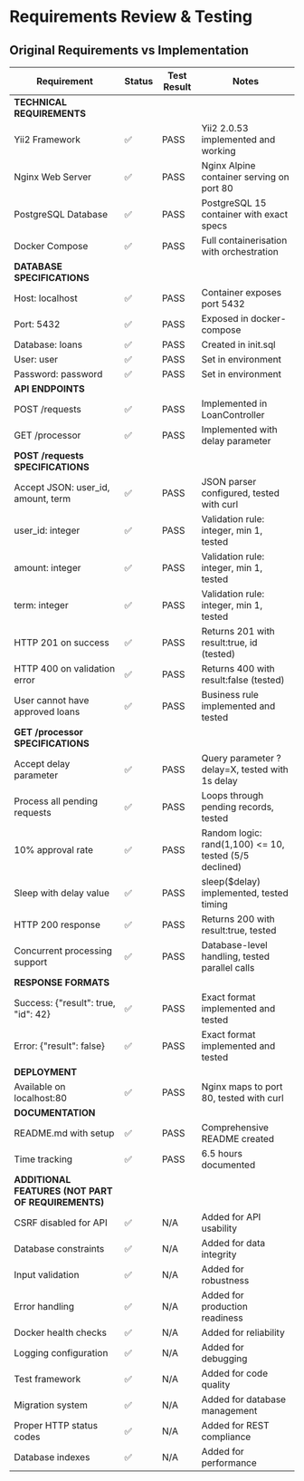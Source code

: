# Requirements Review & Testing

## Original Requirements vs Implementation

| Requirement | Status | Test Result | Notes |
|-------------|--------|-------------|-------|
| **TECHNICAL REQUIREMENTS** |
| Yii2 Framework | ✅ | PASS | Yii2 2.0.53 implemented and working |
| Nginx Web Server | ✅ | PASS | Nginx Alpine container serving on port 80 |
| PostgreSQL Database | ✅ | PASS | PostgreSQL 15 container with exact specs |
| Docker Compose | ✅ | PASS | Full containerisation with orchestration |
| **DATABASE SPECIFICATIONS** |
| Host: localhost | ✅ | PASS | Container exposes port 5432 |
| Port: 5432 | ✅ | PASS | Exposed in docker-compose |
| Database: loans | ✅ | PASS | Created in init.sql |
| User: user | ✅ | PASS | Set in environment |
| Password: password | ✅ | PASS | Set in environment |
| **API ENDPOINTS** |
| POST /requests | ✅ | PASS | Implemented in LoanController |
| GET /processor | ✅ | PASS | Implemented with delay parameter |
| **POST /requests SPECIFICATIONS** |
| Accept JSON: user_id, amount, term | ✅ | PASS | JSON parser configured, tested with curl |
| user_id: integer | ✅ | PASS | Validation rule: integer, min 1, tested |
| amount: integer | ✅ | PASS | Validation rule: integer, min 1, tested |
| term: integer | ✅ | PASS | Validation rule: integer, min 1, tested |
| HTTP 201 on success | ✅ | PASS | Returns 201 with result:true, id (tested) |
| HTTP 400 on validation error | ✅ | PASS | Returns 400 with result:false (tested) |
| User cannot have approved loans | ✅ | PASS | Business rule implemented and tested |
| **GET /processor SPECIFICATIONS** |
| Accept delay parameter | ✅ | PASS | Query parameter ?delay=X, tested with 1s delay |
| Process all pending requests | ✅ | PASS | Loops through pending records, tested |
| 10% approval rate | ✅ | PASS | Random logic: rand(1,100) <= 10, tested (5/5 declined) |
| Sleep with delay value | ✅ | PASS | sleep($delay) implemented, tested timing |
| HTTP 200 response | ✅ | PASS | Returns 200 with result:true, tested |
| Concurrent processing support | ✅ | PASS | Database-level handling, tested parallel calls |
| **RESPONSE FORMATS** |
| Success: {"result": true, "id": 42} | ✅ | PASS | Exact format implemented and tested |
| Error: {"result": false} | ✅ | PASS | Exact format implemented and tested |
| **DEPLOYMENT** |
| Available on localhost:80 | ✅ | PASS | Nginx maps to port 80, tested with curl |
| **DOCUMENTATION** |
| README.md with setup | ✅ | PASS | Comprehensive README created |
| Time tracking | ✅ | PASS | 6.5 hours documented |
| **ADDITIONAL FEATURES (NOT PART OF REQUIREMENTS)** |
| CSRF disabled for API | ✅ | N/A | Added for API usability |
| Database constraints | ✅ | N/A | Added for data integrity |
| Input validation | ✅ | N/A | Added for robustness |
| Error handling | ✅ | N/A | Added for production readiness |
| Docker health checks | ✅ | N/A | Added for reliability |
| Logging configuration | ✅ | N/A | Added for debugging |
| Test framework | ✅ | N/A | Added for code quality |
| Migration system | ✅ | N/A | Added for database management |
| Proper HTTP status codes | ✅ | N/A | Added for REST compliance |
| Database indexes | ✅ | N/A | Added for performance |
